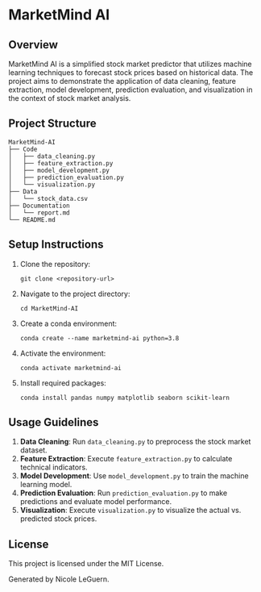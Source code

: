 # MarketMind AI

## Overview
MarketMind AI is a simplified stock market predictor that utilizes machine learning techniques to forecast stock prices based on historical data. The project aims to demonstrate the application of data cleaning, feature extraction, model development, prediction evaluation, and visualization in the context of stock market analysis.

## Project Structure
```
MarketMind-AI
├── Code
│   ├── data_cleaning.py
│   ├── feature_extraction.py
│   ├── model_development.py
│   ├── prediction_evaluation.py
│   └── visualization.py
├── Data
│   └── stock_data.csv
├── Documentation
│   └── report.md
└── README.md
```

## Setup Instructions
1. Clone the repository:
   ```
   git clone <repository-url>
   ```
2. Navigate to the project directory:
   ```
   cd MarketMind-AI
   ```
3. Create a conda environment:
   ```
   conda create --name marketmind-ai python=3.8
   ```
4. Activate the environment:
   ```
   conda activate marketmind-ai
   ```
5. Install required packages:
   ```
   conda install pandas numpy matplotlib seaborn scikit-learn
   ```

## Usage Guidelines
1. **Data Cleaning**: Run `data_cleaning.py` to preprocess the stock market dataset.
2. **Feature Extraction**: Execute `feature_extraction.py` to calculate technical indicators.
3. **Model Development**: Use `model_development.py` to train the machine learning model.
4. **Prediction Evaluation**: Run `prediction_evaluation.py` to make predictions and evaluate model performance.
5. **Visualization**: Execute `visualization.py` to visualize the actual vs. predicted stock prices.

## License
This project is licensed under the MIT License.

Generated by Nicole LeGuern.